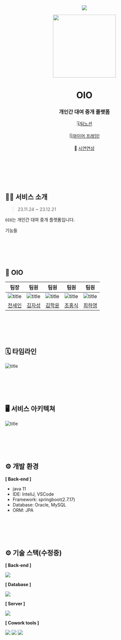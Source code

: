 <div align=center>
<a href="https://hits.seeyoufarm.com"><img src="https://hits.seeyoufarm.com/api/count/incr/badge.svg?url=https%3A%2F%2Fgithub.com%2FKOSA-Final-oio-project&count_bg=%2318B7BD&title_bg=%23555555&icon=&icon_color=%23E7E7E7&title=hits&edge_flat=false"/></a>

<p align="center"><img src="https://velog.velcdn.com/images/khakyy/post/c94af349-2708-4fb7-ab4a-e800dd49f6da/image.png" height="200px" width="200px"></p>

#  OIO

### 개인간 대여 중개 플랫폼

 🗓️[팀노션](https://www.notion.so/sengnapersonal/Final-Project-4133fcea052e441e88d62e1c730d2d29)   


🗒️[와이어 프레임!](https://www.figma.com/file/xdfx0YbGocYqKrOKNGPbWJ/%EC%99%80%EC%9D%B4%EC%96%B4-%ED%94%84%EB%A0%88%EC%9E%84?type=design&node-id=0%3A1&mode=design&t=etoNxu6l3XsywahS-1)   


🎥 [시연연상](https://youtu.be/RlTI8Lz8Ly4)   
</div>
</br>
</br>
</br>
</br>
</br>


## 💁‍♀️ 서비스 소개
>23.11.24 ~ 23.12.21

<code>OIO</code>는 개인간 대여 중개 플랫폼입니다.


기능들

</br>
</br>
</br>
</br>

## 👥 OIO

| 팀장 | 팀원 | 팀원 | 팀원 | 팀원 |
| --- | --- | --- | --- | --- |
| ![title](https://avatars.githubusercontent.com/u/73880564?v=4)  | ![title](https://avatars.githubusercontent.com/u/109050392?v=4)     | ![title](https://avatars.githubusercontent.com/u/116627270?v=4)   |![title](https://avatars.githubusercontent.com/u/76928632?v=4)   |![title](https://avatars.githubusercontent.com/u/142878178?v=4)    |
| [전세인](https://github.com/jeonsein) | [김자성](https://github.com/jaseongkim) | [김학윤](https://github.com/khakyy) | [조홍식](https://github.com/hongsikcho) | [최하영](https://github.com/h0ci) |


</br>
</br>
</br>
</br>


## 🗓️ 타임라인 
![title](https://velog.velcdn.com/images/wonizizi99/post/f1f19117-fbc2-4237-9311-285e4a83de04/image.png)   

</br>
</br>
</br>
</br>

## 🖥️ 서비스 아키텍쳐

![title](https://velog.velcdn.com/images/wonizizi99/post/3f32d2fd-f94d-4162-aef8-68154bcc9410/image.png)   

</br>
</br>
</br>
</br>

## ⚙ 개발 환경
**[ Back-end ]**
- java 11
- IDE: InteliJ, VSCode
- Framework: springboot(2.7.17)
- Database: Oracle, MySQL
- ORM: JPA
</br>
</br>
</br>
</br>

## ⚙ 기술 스택(수정중)
**[ Back-end ]**

<img src="https://img.shields.io/badge/Spring Security-6DB33F?style=for-the-badge&logo=Spring Security&logoColor=white">
    
**[ Database ]**

<img src="https://img.shields.io/badge/MySQL-4479A1?style=for-the-badge&logo=MySQL&logoColor=white">

**[ Server ]**

 <img src="https://img.shields.io/badge/Amazon EC2-FF9900?style=for-the-badge&logo=Amazon EC2&logoColor=white"> 

**[ Cowork tools ]**
   
 <img src="https://img.shields.io/badge/Postman-FF6C37?style=for-the-badge&logo=Postman&logoColor=white"> <img src="https://img.shields.io/badge/Notion-000000?style=for-the-badge&logo=Notion&logoColor=white"> <img src="https://img.shields.io/badge/GitHub-181717?style=for-the-badge&logo=GitHub&logoColor=white"> 
</br>
</br>
</br>
</br>
